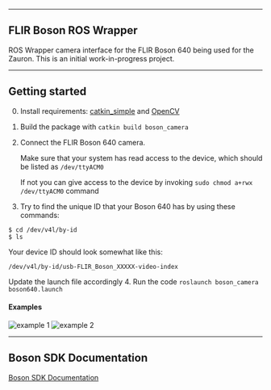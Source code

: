 -----------------------------
FLIR Boson ROS Wrapper
-----------------------------
ROS Wrapper camera interface for the FLIR Boson 640 being used for the Zauron. This is an initial work-in-progress project.

-----------------------------
Getting started
-----------------------------
0. Install requirements: [catkin_simple](https://github.com/catkin/catkin_simple) and [OpenCV](https://www.opencv.org/)
1. Build the package with `catkin build boson_camera`
2. Connect the FLIR Boson 640 camera.

   Make sure that your system has read access to the device, which should be listed as `/dev/ttyACM0`
   
   If not you can give access to the device by invoking `sudo chmod a+rwx /dev/ttyACM0` command
3. Try to find the unique ID that your Boson 640 has by using these commands:
```$xslt
$ cd /dev/v4l/by-id
$ ls
```
Your device ID should look somewhat like this:
```$xslt
/dev/v4l/by-id/usb-FLIR_Boson_XXXXX-video-index 
```
Update the launch file accordingly
4. Run the code `roslaunch boson_camera boson640.launch`


#### Examples

![example 1][ex_1]
![example 2][ex_2]

[ex_1]: https://github.com/idsc-frazzoli/boson_camera/tree/master/resources/images/ex_1.png "example 1"
[ex_2]: https://github.com/idsc-frazzoli/boson_camera/tree/master/resources/images/ex_2.png "example 2"

-----------------------------
Boson SDK Documentation
-----------------------------
[Boson SDK Documentation](https://drive.google.com/open?id=1fuXUIu_wzB4zuVmTPbtUhoiKg0WnqEHm)
